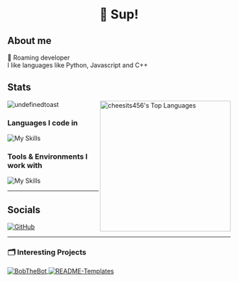<h1 align="center"> 👋 Sup!</h1>

## About me
🚗 Roaming developer<br>
I like languages like Python, Javascript and C++

## Stats
<p align="left"> <img src="https://github-readme-stats.vercel.app/api?username=undefinedtoast&show_icons=true&theme=gotham" alt="undefinedtoast" />
<img src="https://cheesits456-readme-stats.vercel.app/api/top-langs?username=undefinedtoast&layout=compact&card_width=275&theme=gotham&langs_count=10&hide=c,meson,makefile,m4&exclude_repo=github-readme-stats,BitJanitor,github-activity-readme,fancy-git,challengeBot" alt="cheesits456's Top Languages" align="right" width="295">

<h3 align="left">Languages I code in</h3>

![My Skills](https://skillicons.dev/icons?i=js,py,c,cs,cpp,css,html&theme=dark)

<h3 align="left">Tools & Environments I work with</h3>

![My Skills](https://skillicons.dev/icons?i=nodejs,vscode,unity,mongodb,stackoverflow,github,git,githubactions,md,regex,discord&theme=dark)

<hr>

## Socials

[![GitHub](https://img.shields.io/badge/-GitHub-181717?style=flat-square&logo=github&logoColor=white&link=https://github.com/undefinedtoast)](https://github.com/undefinedtoast)

<hr>

<h3 align="left">🗂️ Interesting Projects</h3>
<a href="https://github.com/UndefinedToast/BobTheBot">
  <img align="center" src="https://github-readme-stats.vercel.app/api/pin/?username=undefinedtoast&repo=BobTheBot&show_icons=true&line_height=27&title_color=6aa6f8&text_color=8a919a&icon_color=6aa6f8&bg_color=22272e" alt="BobTheBot"/>
</a>

<a href="https://github.com/UndefinedToast/README-Templates">
  <img align="center" src="https://github-readme-stats.vercel.app/api/pin/?username=undefinedtoast&repo=README-Templates&show_icons=true&line_height=27&title_color=6aa6f8&text_color=8a919a&icon_color=6aa6f8&bg_color=22272e" alt="README-Templates"/>
</a>
